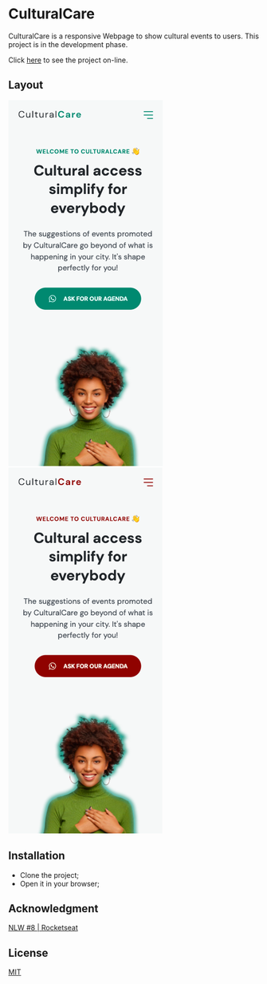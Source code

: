 # CulturalCare

CulturalCare is a responsive Webpage to show cultural events to users. This project is in the development phase.

Click [here](https://raquelmichelon.github.io/CulturalCare/) to see the project on-line.

## Layout

![](layout-color-1.png)
![](layout-color-2.png)

## Installation

- Clone the project;
- Open it in your browser;

## Acknowledgment

[NLW #8 | Rocketseat](https://www.rocketseat.com.br)

## License

[MIT](https://choosealicense.com/licenses/mit/)
